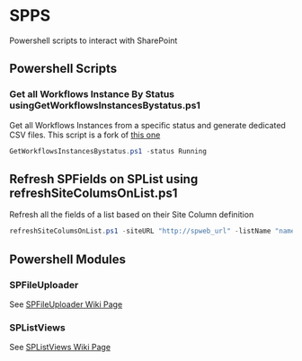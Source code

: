 # SPPS
Powershell scripts to interact with SharePoint

## Powershell Scripts

### Get all Workflows Instance By Status usingGetWorkflowsInstancesBystatus.ps1 
Get all Workflows Instances from a specific status and generate dedicated CSV files. This script is a fork of [this one](https://community.nintex.com/community/build-your-own/blog/2015/04/09/finding-all-of-the-workflows-in-your-farm-using-powershell)
```Powershell
GetWorkflowsInstancesBystatus.ps1 -status Running
```

##  Refresh SPFields on SPList using refreshSiteColumsOnList.ps1
Refresh all the fields of a list based on their Site Column definition
```Powershell
refreshSiteColumsOnList.ps1 -siteURL "http://spweb_url" -listName "name of the list"
```


## Powershell Modules

###  SPFileUploader
See [SPFileUploader Wiki Page](https://github.com/OhNotreDame/SPPS/wiki/SPFileUploader)

### SPListViews
See [SPListViews Wiki Page](https://github.com/OhNotreDame/SPPS/wiki/SPListViews)



